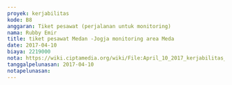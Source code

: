 ```yaml
---
proyek: kerjabilitas
kode: B8
anggaran: Tiket pesawat (perjalanan untuk monitoring)
nama: Rubby Emir
title: tiket pesawat Medan -Jogja monitoring area Meda
date: 2017-04-10
biaya: 2219000
nota: https://wiki.ciptamedia.org/wiki/File:April_10_2017_kerjabilitas_B8_invoice_tiket_medan_jogja_rubby.jpg
tanggalpelunasan: 2017-04-10
notapelunasan:
---
```

